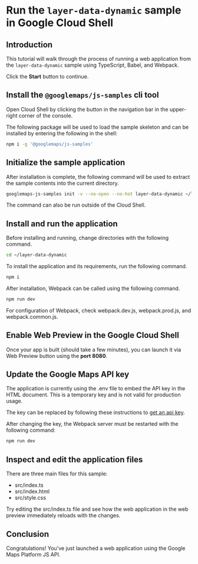 # Run the `layer-data-dynamic` sample in Google Cloud Shell

<walkthrough-tutorial-duration duration="10"/>

## Introduction

This tutorial will walk through the process of running a web application from
the `layer-data-dynamic` sample using TypeScript, Babel, and Webpack.

Click the **Start** button to continue.

## Install the `@googlemaps/js-samples` cli tool

Open Cloud Shell by clicking the
<walkthrough-cloud-shell-icon></walkthrough-cloud-shell-icon> button in the
navigation bar in the upper-right corner of the console.

The following package will be used to load the sample skeleton and can be
installed by entering the following in the shell:

```bash
npm i -g '@googlemaps/js-samples'
```

## Initialize the sample application

After installation is complete, the following command will be used to extract
the sample contents into the current directory.

```bash
googlemaps-js-samples init -v --no-open --no-hot layer-data-dynamic ~/layer-data-dynamic
```

The command can also be run outside of the Cloud Shell.

## Install and run the application

Before installing and running, change directories with the following command.

```bash
cd ~/layer-data-dynamic
```

To install the application and its requirements, run the following command.

```bash
npm i
```

After installation, Webpack can be called using the following command.

```bash
npm run dev
```

For configuration of Webpack, check
<walkthrough-editor-open-file filePath="~/layer-data-dynamic/webpack.dev.js">webpack.dev.js</walkthrough-editor-open-file>,
<walkthrough-editor-open-file filePath="~/layer-data-dynamic/webpack.prod.js">webpack.prod.js</walkthrough-editor-open-file>,
and
<walkthrough-editor-open-file filePath="~/layer-data-dynamic/webpack.common.js">webpack.common.js</walkthrough-editor-open-file>.

## Enable Web Preview in the Google Cloud Shell

Once your app is built (should take a few minutes), you can launch it via
<walkthrough-spotlight-pointer target="cloudshell" spotlightId="devshell-web-preview-button">Web
Preview button</walkthrough-spotlight-pointer> using the **port 8080**.

## Update the Google Maps API key

The application is currently using the
<walkthrough-editor-open-file filePath="~/layer-data-dynamic/.env">.env</walkthrough-editor-open-file>
file to embed the API key in the HTML document. This is a temporary key and is
not valid for production usage.

The key can be replaced by following these instructions to
[get an api key](https://developers.google.com/maps/documentation/javascript/get-api-key).

After changing the key, the Webpack server must be restarted with the following
command:

```bash
npm run dev
```

## Inspect and edit the application files

There are three main files for this sample:

*   <walkthrough-editor-open-file filePath="~/layer-data-dynamic/src/index.ts">src/index.ts</walkthrough-editor-open-file>
*   <walkthrough-editor-open-file filePath="~/layer-data-dynamic/src/index.html">src/index.html</walkthrough-editor-open-file>
*   <walkthrough-editor-open-file filePath="~/layer-data-dynamic/src/style.css">src/style.css</walkthrough-editor-open-file>

Try editing the <walkthrough-editor-open-file filePath="~/layer-data-dynamic/src/index.ts">src/index.ts</walkthrough-editor-open-file> file and see how the web application in the web preview immediately reloads with the changes.

## Conclusion

<walkthrough-conclusion-trophy></walkthrough-conclusion-trophy>

Congratulations! You've just launched a web application using the Google Maps
Platform JS API.
